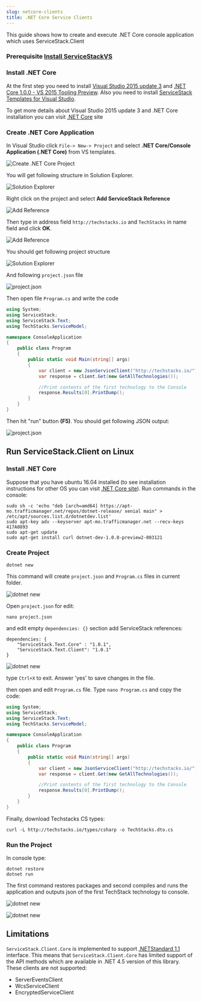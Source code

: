 ```yaml
---
slug: netcore-clients
title: .NET Core Service Clients
---
```


This guide shows how to create and execute .NET Core console application which
uses ServiceStack.Client 

### Prerequisite [Install ServiceStackVS](https://github.com/ServiceStack/ServiceStack/wiki/Creating-your-first-project#step-1-download-and-install-servicestackvs)

### Install .NET Core                                                                                                                                                           
At the first step you need to install [Visual Studio 2015 update 3](https://go.microsoft.com/fwlink/?LinkId=691129)  and [.NET Core 1.0.0 - VS 2015 Tooling Preview](https://go.microsoft.com/fwlink/?LinkId=817245).
Also you need to install [ServiceStack Templates for Visual Studio](https://visualstudiogallery.msdn.microsoft.com/5bd40817-0986-444d-a77d-482e43a48da7).

To get more details about Visual Studio 2015 update 3 and .NET Core installation 
you can visit [.NET Core](https://www.microsoft.com/net/core#windows) site

### Create .NET Core Application

In Visual Studio click `File-> New-> Project` and select **.NET Core/Console Application (.NET Core)** 
from VS templates.

![Create .NET Core Project](images/1-CreateProject.png)

You will get following structure in Solution Explorer.

![Solution Explorer](images/2-SolutionExplorer.png)

Right click on the project and select **Add ServiceStack Reference**

![Add Reference](images/3-AddReference.png)

Then type in address field `http://techstacks.io` and `TechStacks` in name field and click **OK**.

![Add Reference](images/4-AddReference2.png)

You should get following project structure

![Solution Explorer](images/5-SolutionExplorer.png)

And following `project.json` file

![project.json](images/6-projectjson.png)

Then open file `Program.cs` and write the code

```csharp
using System;
using ServiceStack;
using ServiceStack.Text;
using TechStacks.ServiceModel;

namespace ConsoleApplication
{
    public class Program
    {
        public static void Main(string[] args)
        {
            var client = new JsonServiceClient("http://techstacks.io/");
            var response = client.Get(new GetAllTechnologies());

            //Print contents of the first technology to the Console
            response.Results[0].PrintDump();
        }
    }
}
```

Then hit "run" button **(F5)**. You should get following JSON output:

![project.json](images/7-result.png)

## Run ServiceStack.Client on Linux

### Install .NET Core

Suppose that you have ubuntu 16.04 installed (to see installation instructions for other OS you can 
visit [.NET Core site](https://www.microsoft.com/net/core)). Run commands in the console:

    sudo sh -c 'echo "deb [arch=amd64] https://apt-mo.trafficmanager.net/repos/dotnet-release/ xenial main" > /etc/apt/sources.list.d/dotnetdev.list'
    sudo apt-key adv --keyserver apt-mo.trafficmanager.net --recv-keys 417A0893
    sudo apt-get update
    sudo apt-get install curl dotnet-dev-1.0.0-preview2-003121

### Create Project

    dotnet new

This command will create `project.json` and `Program.cs` files in current folder.

![dotnet new](images/8-dotnetnew.png)

Open `project.json` for edit:

    nano project.json

and edit empty `dependencies: {}` section add ServiceStack references:
    
    dependencies: {
        "ServiceStack.Text.Core" : "1.0.1",
        "ServiceStack.Text.Client": "1.0.1"
    }

![dotnet new](images/9-projectjson.png)

type `Ctrl+X` to exit. Answer 'yes' to save changes in the file.

then open and edit `Program.cs` file. Type `nano Program.cs` and copy the code:

```csharp
using System;
using ServiceStack;
using ServiceStack.Text;
using TechStacks.ServiceModel;

namespace ConsoleApplication
{
    public class Program
    {
        public static void Main(string[] args)
        {
            var client = new JsonServiceClient("http://techstacks.io/");
            var response = client.Get(new GetAllTechnologies());

            //Print contents of the first technology to the Console
            response.Results[0].PrintDump();
        }
    }
}
```

Finally, download Techstacks CS types:

    curl -L http://techstacks.io/types/csharp -o TechStacks.dto.cs

### Run the Project

In console type:

    dotnet restore
    dotnet run

The first command restores packages and second compiles and runs the application and outputs json of the first TechStack technology to console.

![dotnet new](images/10-dotnetrestore.png)

![dotnet new](images/11-dotnetrun.png)

## Limitations

`ServiceStack.Client.Core` is implemented to support [.NETStandard 1.1](https://github.com/dotnet/corefx/blob/master/Documentation/architecture/net-platform-standard.md) interface. 
This means that `ServiceStack.Client.Core` has limited support of the API methods
which are available in .NET 4.5 version of this library. These clients are not supported:

 - ServerEventsClient
 - WcsServiceClient
 - EncryptedServiceClient
